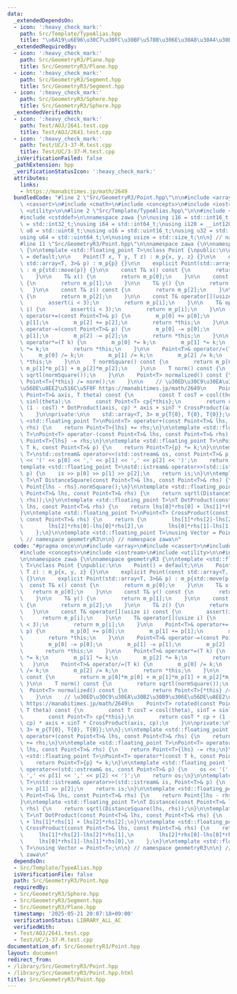 ```yaml
---
data:
  _extendedDependsOn:
  - icon: ':heavy_check_mark:'
    path: Src/Template/TypeAlias.hpp
    title: "\u6A19\u6E96\u30C7\u30FC\u30BF\u578B\u306E\u30A8\u30A4\u30EA\u30A2\u30B9"
  _extendedRequiredBy:
  - icon: ':heavy_check_mark:'
    path: Src/GeometryR3/Plane.hpp
    title: Src/GeometryR3/Plane.hpp
  - icon: ':heavy_check_mark:'
    path: Src/GeometryR3/Segment.hpp
    title: Src/GeometryR3/Segment.hpp
  - icon: ':heavy_check_mark:'
    path: Src/GeometryR3/Sphere.hpp
    title: Src/GeometryR3/Sphere.hpp
  _extendedVerifiedWith:
  - icon: ':heavy_check_mark:'
    path: Test/AOJ/2641.test.cpp
    title: Test/AOJ/2641.test.cpp
  - icon: ':heavy_check_mark:'
    path: Test/UC/3-37-M.test.cpp
    title: Test/UC/3-37-M.test.cpp
  _isVerificationFailed: false
  _pathExtension: hpp
  _verificationStatusIcon: ':heavy_check_mark:'
  attributes:
    links:
    - https://manabitimes.jp/math/2649
  bundledCode: "#line 2 \"Src/GeometryR3/Point.hpp\"\n\n#include <array>\n#include\
    \ <cassert>\n#include <cmath>\n#include <concepts>\n#include <iostream>\n#include\
    \ <utility>\n\n#line 2 \"Src/Template/TypeAlias.hpp\"\n\n#include <cstdint>\n\
    #include <cstddef>\n\nnamespace zawa {\n\nusing i16 = std::int16_t;\nusing i32\
    \ = std::int32_t;\nusing i64 = std::int64_t;\nusing i128 = __int128_t;\n\nusing\
    \ u8 = std::uint8_t;\nusing u16 = std::uint16_t;\nusing u32 = std::uint32_t;\n\
    using u64 = std::uint64_t;\n\nusing usize = std::size_t;\n\n} // namespace zawa\n\
    #line 11 \"Src/GeometryR3/Point.hpp\"\n\nnamespace zawa {\n\nnamespace geometryR3\
    \ {\n\ntemplate <std::floating_point T>\nclass Point {\npublic:\n\n    Point()\
    \ = default;\n\n    Point(T x, T y, T z) : m_p{x, y, z} {}\n\n    explicit Point(const\
    \ std::array<T, 3>& p) : m_p{p} {}\n\n    explicit Point(std::array<T, 3>&& p)\
    \ : m_p{std::move(p)} {}\n\n    const T& x() const {\n        return m_p[0];\n\
    \    }\n\n    T& x() {\n        return m_p[0];\n    }\n\n    const T& y() const\
    \ {\n        return m_p[1];\n    }\n\n    T& y() {\n        return m_p[1];\n \
    \   }\n\n    const T& z() const {\n        return m_p[2];\n    }\n\n    T& z()\
    \ {\n        return m_p[2];\n    }\n\n    const T& operator[](usize i) const {\n\
    \        assert(i < 3);\n        return m_p[i];\n    }\n\n    T& operator[](usize\
    \ i) {\n        assert(i < 3);\n        return m_p[i];\n    }\n\n    Point<T>&\
    \ operator+=(const Point<T>& p) {\n        m_p[0] += p[0];\n        m_p[1] +=\
    \ p[1];\n        m_p[2] += p[2];\n        return *this;\n    }\n\n    Point<T>&\
    \ operator-=(const Point<T>& p) {\n        m_p[0] -= p[0];\n        m_p[1] -=\
    \ p[1];\n        m_p[2] -= p[2];\n        return *this;\n    }\n\n    Point<T>&\
    \ operator*=(T k) {\n        m_p[0] *= k;\n        m_p[1] *= k;\n        m_p[2]\
    \ *= k;\n        return *this;\n    }\n\n    Point<T>& operator/=(T k) {\n   \
    \     m_p[0] /= k;\n        m_p[1] /= k;\n        m_p[2] /= k;\n        return\
    \ *this;\n    }\n\n    T normSquare() const {\n        return m_p[0]*m_p[0] +\
    \ m_p[1]*m_p[1] + m_p[2]*m_p[2];\n    }\n\n    T norm() const {\n        return\
    \ sqrtl(normSquare());\n    }\n\n    Point<T> normalized() const {\n        return\
    \ Point<T>{*this} /= norm();\n    }\n\n    // \u30ED\u30C9\u30EA\u30B2\u30B9\u306E\
    \u56DE\u8EE2\u516C\u5F0F https://manabitimes.jp/math/2649\n    Point<T> rotated(const\
    \ Point<T>& axis, T theta) const {\n        const T cosT = cosl(theta), sinT =\
    \ sinl(theta);\n        const Point<T> cp{*this};\n        return cosT * cp +\
    \ (1 - cosT) * DotProduct(axis, cp) * axis + sinT * CrossProduct(axis, cp);\n\
    \    }\n\nprivate:\n\n    std::array<T, 3> m_p{T{0}, T{0}, T{0}};\n\n};\n\ntemplate\
    \ <std::floating_point T>\nPoint<T> operator+(const Point<T>& lhs, const Point<T>&\
    \ rhs) {\n    return Point<T>{lhs} += rhs;\n}\n\ntemplate <std::floating_point\
    \ T>\nPoint<T> operator-(const Point<T>& lhs, const Point<T>& rhs) {\n    return\
    \ Point<T>{lhs} -= rhs;\n}\n\ntemplate <std::floating_point T>\nPoint<T> operator*(const\
    \ T k, const Point<T>& p) {\n    return Point<T>{p} *= k;\n}\n\ntemplate <std::floating_point\
    \ T>\nstd::ostream& operator<<(std::ostream& os, const Point<T>& p) {\n    os\
    \ << '(' << p[0] << ',' << p[1] << ',' << p[2] << ')';\n    return os;\n}\n\n\
    template <std::floating_point T>\nstd::istream& operator>>(std::istream& is, Point<T>&\
    \ p) {\n    is >> p[0] >> p[1] >> p[2];\n    return is;\n}\n\ntemplate <std::floating_point\
    \ T>\nT DistanceSquare(const Point<T>& lhs, const Point<T>& rhs) {\n    return\
    \ Point{lhs - rhs}.normSquare();\n}\n\ntemplate <std::floating_point T>\nT Distance(const\
    \ Point<T>& lhs, const Point<T>& rhs) {\n    return sqrtl(DistanceSquare(lhs,\
    \ rhs));\n}\n\ntemplate <std::floating_point T>\nT DotProduct(const Point<T>&\
    \ lhs, const Point<T>& rhs) {\n    return lhs[0]*rhs[0] + lhs[1]*rhs[1] + lhs[2]*rhs[2];\n\
    }\n\ntemplate <std::floating_point T>\nPoint<T> CrossProduct(const Point<T>& lhs,\
    \ const Point<T>& rhs) {\n    return {\n        lhs[1]*rhs[2]-lhs[2]*rhs[1],\n\
    \        lhs[2]*rhs[0]-lhs[0]*rhs[2],\n        lhs[0]*rhs[1]-lhs[1]*rhs[0],\n\
    \    };\n}\n\ntemplate <std::floating_point T>\nusing Vector = Point<T>;\n\n}\
    \ // namespace geometryR3\n\n} // namespace zawa\n"
  code: "#pragma once\n\n#include <array>\n#include <cassert>\n#include <cmath>\n\
    #include <concepts>\n#include <iostream>\n#include <utility>\n\n#include \"../Template/TypeAlias.hpp\"\
    \n\nnamespace zawa {\n\nnamespace geometryR3 {\n\ntemplate <std::floating_point\
    \ T>\nclass Point {\npublic:\n\n    Point() = default;\n\n    Point(T x, T y,\
    \ T z) : m_p{x, y, z} {}\n\n    explicit Point(const std::array<T, 3>& p) : m_p{p}\
    \ {}\n\n    explicit Point(std::array<T, 3>&& p) : m_p{std::move(p)} {}\n\n  \
    \  const T& x() const {\n        return m_p[0];\n    }\n\n    T& x() {\n     \
    \   return m_p[0];\n    }\n\n    const T& y() const {\n        return m_p[1];\n\
    \    }\n\n    T& y() {\n        return m_p[1];\n    }\n\n    const T& z() const\
    \ {\n        return m_p[2];\n    }\n\n    T& z() {\n        return m_p[2];\n \
    \   }\n\n    const T& operator[](usize i) const {\n        assert(i < 3);\n  \
    \      return m_p[i];\n    }\n\n    T& operator[](usize i) {\n        assert(i\
    \ < 3);\n        return m_p[i];\n    }\n\n    Point<T>& operator+=(const Point<T>&\
    \ p) {\n        m_p[0] += p[0];\n        m_p[1] += p[1];\n        m_p[2] += p[2];\n\
    \        return *this;\n    }\n\n    Point<T>& operator-=(const Point<T>& p) {\n\
    \        m_p[0] -= p[0];\n        m_p[1] -= p[1];\n        m_p[2] -= p[2];\n \
    \       return *this;\n    }\n\n    Point<T>& operator*=(T k) {\n        m_p[0]\
    \ *= k;\n        m_p[1] *= k;\n        m_p[2] *= k;\n        return *this;\n \
    \   }\n\n    Point<T>& operator/=(T k) {\n        m_p[0] /= k;\n        m_p[1]\
    \ /= k;\n        m_p[2] /= k;\n        return *this;\n    }\n\n    T normSquare()\
    \ const {\n        return m_p[0]*m_p[0] + m_p[1]*m_p[1] + m_p[2]*m_p[2];\n   \
    \ }\n\n    T norm() const {\n        return sqrtl(normSquare());\n    }\n\n  \
    \  Point<T> normalized() const {\n        return Point<T>{*this} /= norm();\n\
    \    }\n\n    // \u30ED\u30C9\u30EA\u30B2\u30B9\u306E\u56DE\u8EE2\u516C\u5F0F\
    \ https://manabitimes.jp/math/2649\n    Point<T> rotated(const Point<T>& axis,\
    \ T theta) const {\n        const T cosT = cosl(theta), sinT = sinl(theta);\n\
    \        const Point<T> cp{*this};\n        return cosT * cp + (1 - cosT) * DotProduct(axis,\
    \ cp) * axis + sinT * CrossProduct(axis, cp);\n    }\n\nprivate:\n\n    std::array<T,\
    \ 3> m_p{T{0}, T{0}, T{0}};\n\n};\n\ntemplate <std::floating_point T>\nPoint<T>\
    \ operator+(const Point<T>& lhs, const Point<T>& rhs) {\n    return Point<T>{lhs}\
    \ += rhs;\n}\n\ntemplate <std::floating_point T>\nPoint<T> operator-(const Point<T>&\
    \ lhs, const Point<T>& rhs) {\n    return Point<T>{lhs} -= rhs;\n}\n\ntemplate\
    \ <std::floating_point T>\nPoint<T> operator*(const T k, const Point<T>& p) {\n\
    \    return Point<T>{p} *= k;\n}\n\ntemplate <std::floating_point T>\nstd::ostream&\
    \ operator<<(std::ostream& os, const Point<T>& p) {\n    os << '(' << p[0] <<\
    \ ',' << p[1] << ',' << p[2] << ')';\n    return os;\n}\n\ntemplate <std::floating_point\
    \ T>\nstd::istream& operator>>(std::istream& is, Point<T>& p) {\n    is >> p[0]\
    \ >> p[1] >> p[2];\n    return is;\n}\n\ntemplate <std::floating_point T>\nT DistanceSquare(const\
    \ Point<T>& lhs, const Point<T>& rhs) {\n    return Point{lhs - rhs}.normSquare();\n\
    }\n\ntemplate <std::floating_point T>\nT Distance(const Point<T>& lhs, const Point<T>&\
    \ rhs) {\n    return sqrtl(DistanceSquare(lhs, rhs));\n}\n\ntemplate <std::floating_point\
    \ T>\nT DotProduct(const Point<T>& lhs, const Point<T>& rhs) {\n    return lhs[0]*rhs[0]\
    \ + lhs[1]*rhs[1] + lhs[2]*rhs[2];\n}\n\ntemplate <std::floating_point T>\nPoint<T>\
    \ CrossProduct(const Point<T>& lhs, const Point<T>& rhs) {\n    return {\n   \
    \     lhs[1]*rhs[2]-lhs[2]*rhs[1],\n        lhs[2]*rhs[0]-lhs[0]*rhs[2],\n   \
    \     lhs[0]*rhs[1]-lhs[1]*rhs[0],\n    };\n}\n\ntemplate <std::floating_point\
    \ T>\nusing Vector = Point<T>;\n\n} // namespace geometryR3\n\n} // namespace\
    \ zawa\n"
  dependsOn:
  - Src/Template/TypeAlias.hpp
  isVerificationFile: false
  path: Src/GeometryR3/Point.hpp
  requiredBy:
  - Src/GeometryR3/Sphere.hpp
  - Src/GeometryR3/Segment.hpp
  - Src/GeometryR3/Plane.hpp
  timestamp: '2025-05-21 20:07:18+09:00'
  verificationStatus: LIBRARY_ALL_AC
  verifiedWith:
  - Test/AOJ/2641.test.cpp
  - Test/UC/3-37-M.test.cpp
documentation_of: Src/GeometryR3/Point.hpp
layout: document
redirect_from:
- /library/Src/GeometryR3/Point.hpp
- /library/Src/GeometryR3/Point.hpp.html
title: Src/GeometryR3/Point.hpp
---
```

